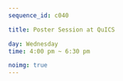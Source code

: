 ```yaml
---
sequence_id: c040

title: Poster Session at QuICS

day: Wednesday
time: 4:00 pm ~ 6:30 pm

noimg: true
---
```

